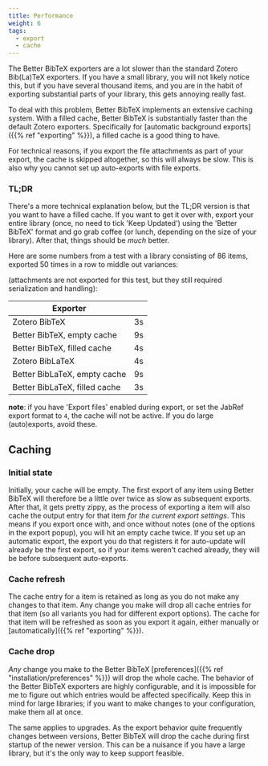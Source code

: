 ```yaml
---
title: Performance
weight: 6
tags:
  - export
  - cache
---
```


The Better BibTeX exporters are a lot slower than the standard Zotero Bib(La)TeX exporters. If you have a small library,
you will not likely notice this, but if you have several thousand items, and you are in the habit of exporting
substantial parts of your library, this gets annoying really fast.

To deal with this problem, Better BibTeX implements an extensive caching system. With a filled cache, Better BibTeX is
substantially faster than the default Zotero exporters.  Specifically for [automatic background exports]({{% ref "exporting" %}}), a filled cache is
a good thing to have.

For technical reasons, if you export the file attachments as part of your export, the cache is skipped altogether, so
this will always be slow. This is also why you cannot set up auto-exports with file exports.

### TL;DR

There's a more technical explanation below, but the TL;DR version is that you want to have a filled cache. If you want
to get it over with, export your entire library (once, no need to tick 'Keep Updated') using the 'Better BibTeX' format
and go grab coffee (or lunch, depending on the size of your library). After that, things should be *much* better.

Here are some numbers from a test with a library consisting of 86 items, exported 50 times in a row to middle out variances:

(attachments are not exported for this test, but they still required serialization and handling):

| Exporter                    |                      |
| --------------------        | -------------------- |
| Zotero BibTeX               | 3s                |
| Better BibTeX, empty cache  | 9s                |
| Better BibTeX, filled cache | 4s                |
| Zotero BibLaTeX               | 4s                |
| Better BibLaTeX, empty cache  | 9s                |
| Better BibLaTeX, filled cache | 3s                |

**note**: if you have 'Export files' enabled during export, or set the JabRef export format to `4`, the cache will not be active. If you do large (auto)exports, avoid these.

## Caching


### Initial state

Initially, your cache will be empty. The first export of any item using Better BibTeX will therefore be a little
over twice as slow as subsequent exports. After that, it gets pretty zippy, as the process of exporting a item
will also cache the output entry for that item *for the current export settings*. This means if you export once with, and once without
notes (one of the options in the export popup), you will hit an empty cache twice. If you set up an automatic export,
the export you do that registers it for auto-update will already be the first export, so if your items weren't
cached already, they will be before subsequent auto-exports.

### Cache refresh

The cache entry for a item is retained as long as you do not make any changes to that item. Any change you
make will drop all cache entries for that item (so all variants you had for different export options). The cache
for that item will be refreshed as soon as you export it again, either manually or
[automatically]({{% ref "exporting" %}}).

### Cache drop

*Any* change you make to the Better BibTeX [preferences]({{% ref "installation/preferences" %}}) will drop the whole cache. The behavior of
the Better BibTeX exporters are highly configurable, and it is impossible for me to figure out which entries would be
affected specifically. Keep this in mind for large libraries; if you want to make changes to your configuration, make them all at once.

The same applies to upgrades. As the export behavior quite frequently changes between versions, Better BibTeX will drop
the cache during first startup of the newer version. This can be a nuisance if you have a large library, but it's the only way to keep support feasible.


